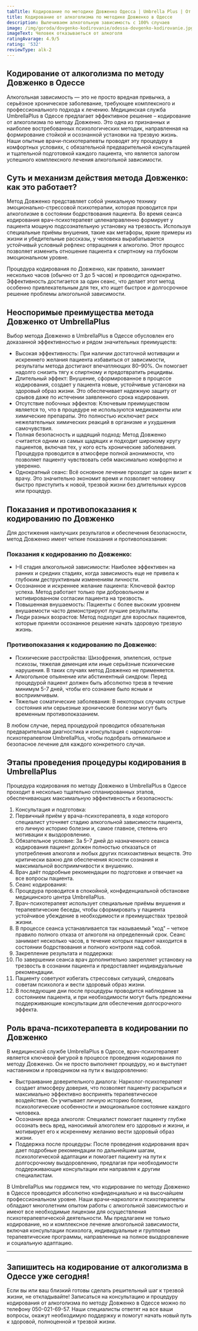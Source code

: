 ```yaml
---
tabTitle: Кодирование по методике Довженко Одесса | Umbrella Plus | От 1399 грн
title: Кодирование от алкоголизма по методике Довженко в Одессе
description: Вылечиваем алкогольную зависимость с 100% случаев
image: /img/goroda/dovgenko-kodirovanie/odessa-dovgenko-kodirovanie.jpg
imageText: Человек отказываеться от алкоголя
ratingAvarage: 4.9/5
rating: '532'
reviewType: alk-2
---
```


## Кодирование от алкоголизма по методу Довженко в Одессе

Алкогольная зависимость — это не просто вредная привычка, а серьёзное хроническое заболевание, требующее комплексного и профессионального подхода к лечению. Медицинская служба UmbrellaPlus в Одессе предлагает эффективное решение – кодирование от алкоголизма по методу Довженко. Это одна из признанных и наиболее востребованных психологических методик, направленная на формирование стойкой и осознанной установки на трезвую жизнь. Наши опытные врачи-психотерапевты проводят эту процедуру в комфортных условиях, с обязательной предварительной консультацией и тщательной подготовкой каждого пациента, что является залогом успешного комплексного лечения алкогольной зависимости.

## Суть и механизм действия метода Довженко: как это работает?

Метод Довженко представляет собой уникальную технику эмоционально-стрессовой психотерапии, которая проводится при алкоголизме в состоянии бодрствования пациента. Во время сеанса кодирования врач-психотерапевт целенаправленно формирует у пациента мощную подсознательную установку на трезвость. Используя специальные приёмы внушения, такие как метафоры, яркие примеры из жизни и убедительные рассказы, у человека вырабатывается устойчивый условный рефлекс отвращения к алкоголю. Этот процесс позволяет изменить отношение пациента к спиртному на глубоком эмоциональном уровне.

Процедура кодирования по Довженко, как правило, занимает несколько часов (обычно от 3 до 5 часов) и проводится однократно. Эффективность достигается за один сеанс, что делает этот метод особенно привлекательным для тех, кто ищет быстрое и долгосрочное решение проблемы алкогольной зависимости.

## Неоспоримые преимущества метода Довженко от UmbrellaPlus

Выбор метода Довженко в UmbrellaPlus в Одессе обусловлен его доказанной эффективностью и рядом значительных преимуществ:

* Высокая эффективность: При наличии достаточной мотивации и искреннего желания пациента избавиться от зависимости, результаты метода достигают впечатляющих 80–90%. Он помогает надолго снизить тягу к спиртному и предотвратить рецидивы.
* Длительный эффект: Внушение, сформированное в процессе кодирования, создает у пациента новые, устойчивые установки на здоровый образ жизни. Это обеспечивает надежную защиту от срывов даже по истечении заявленного срока кодирования.
* Отсутствие побочных эффектов: Ключевым преимуществом является то, что в процедуре не используются медикаменты или химические препараты. Это полностью исключает риск нежелательных химических реакций в организме и ухудшения самочувствия.
* Полная безопасность и щадящий подход: Метод Довженко считается одним из самых щадящих и подходит широкому кругу пациентов, включая тех, у кого есть хронические заболевания. Процедура проводится в атмосфере полной анонимности, что позволяет пациенту чувствовать себя максимально комфортно и уверенно.
* Однократный сеанс: Всё основное лечение проходит за один визит к врачу. Это значительно экономит время и позволяет человеку быстро приступить к новой, трезвой жизни без длительных курсов или процедур.

## Показания и противопоказания к кодированию по Довженко

Для достижения наилучших результатов и обеспечения безопасности, метод Довженко имеет четкие показания и противопоказания:

### Показания к кодированию по Довженко:

* I–II стадия алкогольной зависимости: Наиболее эффективен на ранних и средних стадиях, когда зависимость еще не привела к глубоким деструктивным изменениям личности.
* Осознанное и искреннее желание пациента: Ключевой фактор успеха. Метод работает только при добровольном и мотивированном согласии пациента на трезвость.
* Повышенная внушаемость: Пациенты с более высоким уровнем внушаемости часто демонстрируют лучшие результаты.
* Люди разных возрастов: Метод подходит для взрослых пациентов, которые приняли осознанное решение начать здоровую трезвую жизнь.

### Противопоказания к кодированию по Довженко:

* Психические расстройства: Шизофрения, эпилепсия, острые психозы, тяжелая деменция или иные серьёзные психические нарушения. В таких случаях метод Довженко не применяется.
* Алкогольное опьянение или абстинентный синдром: Перед процедурой пациент должен быть абсолютно трезв в течение минимум 5-7 дней, чтобы его сознание было ясным и восприимчивым.
* Тяжелые соматические заболевания: В некоторых случаях острые состояния или серьезные хронические болезни могут быть временным противопоказанием.

В любом случае, перед процедурой проводится обязательная предварительная диагностика и консультация с наркологом-психотерапевтом UmbrellaPlus, чтобы подобрать оптимальное и безопасное лечение для каждого конкретного случая.

## Этапы проведения процедуры кодирования в UmbrellaPlus

Процедура кодирования по методу Довженко в UmbrellaPlus в Одессе проходит в несколько тщательно спланированных этапов, обеспечивающих максимальную эффективность и безопасность:

1. Консультация и подготовка:
2. Первичный приём у врача-психотерапевта, в ходе которого специалист уточняет стадию алкогольной зависимости пациента, его личную историю болезни и, самое главное, степень его мотивации к выздоровлению.
3. Обязательное условие: За 5–7 дней до назначенного сеанса кодирования пациент должен полностью отказаться от употребления алкоголя и любых других психоактивных веществ. Это критически важно для обеспечения ясности сознания и максимальной восприимчивости к внушению.
4. Врач даёт подробные рекомендации по подготовке и отвечает на все вопросы пациента.
5. Сеанс кодирования:
6. Процедура проводится в спокойной, конфиденциальной обстановке медицинского центра UmbrellaPlus.
7. Врач-психотерапевт использует специальные приёмы внушения и терапевтические беседы, чтобы сформировать у пациента устойчивое убеждение в необходимости и преимуществах трезвой жизни.
8. В процессе сеанса устанавливается так называемый "код" – четкое правило полного отказа от алкоголя на определенный срок. Сеанс занимает несколько часов, в течение которых пациент находится в состоянии бодрствования и полного контроля над собой.
9. Закрепление результата и поддержка:
10. По завершении сеанса врач дополнительно закрепляет установку на трезвость в сознании пациента и предоставляет индивидуальные рекомендации.
11. Пациенту советуют избегать стрессовых ситуаций, следовать советам психолога и вести здоровый образ жизни.
12. В последующие дни после процедуры проводится наблюдение за состоянием пациента, и при необходимости могут быть предложены поддерживающие консультации для обеспечения долгосрочного эффекта.

## Роль врача-психотерапевта в кодировании по Довженко

В медицинской службе UmbrellaPlus в Одессе, врач-психотерапевт является ключевой фигурой в процессе проведения кодирования по методу Довженко. Он не просто выполняет процедуру, но и выступает наставником и проводником на пути к выздоровлению:

* Выстраивание доверительного диалога: Нарколог-психотерапевт создает атмосферу доверия, что позволяет пациенту раскрыться и максимально эффективно воспринять терапевтическое воздействие. Он учитывает личную историю болезни, психологические особенности и эмоциональное состояние каждого человека.
* Осознание вреда алкоголя: Специалист помогает пациенту глубже осознать весь вред, наносимый алкоголем его здоровью и жизни, и мотивирует его к искреннему желанию вести здоровый образ жизни.
* Поддержка после процедуры: После проведения кодирования врач дает подробные рекомендации по дальнейшим шагам, психологической адаптации и помогает пациенту на пути к долгосрочному выздоровлению, предлагая при необходимости поддерживающие консультации или направляя к другим специалистам.

В UmbrellaPlus мы гордимся тем, что кодирование по методу Довженко в Одессе проводится абсолютно конфиденциально и на высочайшем профессиональном уровне. Наши врачи-наркологи и психотерапевты обладают многолетним опытом работы с алкогольной зависимостью и имеют все необходимые лицензии для осуществления психотерапевтической деятельности. Мы предлагаем не только кодирование, но и комплексное лечение алкогольной зависимости, включая консультации психолога, индивидуальные и групповые терапевтические программы, направленные на полное выздоровление и социальную адаптацию.

***

## Запишитесь на кодирование от алкоголизма в Одессе уже сегодня!

Если вы или ваш близкий готовы сделать решительный шаг к трезвой жизни, не откладывайте! Записаться на консультацию и процедуру кодирования от алкоголизма по методу Довженко в Одессе можно по телефону 050-021-69-57. Наши специалисты ответят на все ваши вопросы, окажут необходимую поддержку и помогут начать новый путь к здоровой, полноценной и трезвой жизни.

